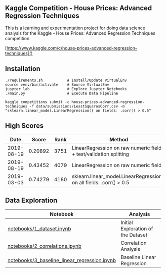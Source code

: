 Kaggle Competition - House Prices: Advanced Regression Techniques
-----------------------------------------------------

This is a learning and experimentation project for doing data science analysis for the 
Kaggle - House Prices: Advanced Regression Techniques competition.

[https://www.kaggle.com/c/house-prices-advanced-regression-techniques]()


## Installation
```
./requirements.sh           # Install/Update VirtualEnv
source venv/bin/activate    # Source VirtualEnv
jupyter lab                 # Explore Jupyter Notebooks                  
./main.py                   # Execute Data Pipeline

kaggle competitions submit -c house-prices-advanced-regression-techniques -f data/submissions/LeastSquaresCorr.csv -m "sklearn.linear_model.LinearRegression() on fields: .corr() > 0.5"
```


## High Scores

| Date       | Score   | Rank | Method | File | 
|------------|---------|------|--------|------|
| 2019-08-19 | 0.20892 | 3751 | LinearRegression on raw numeric fields + test/validation splitting | [src/models/LinearRegressionModel.py]() |
| 2019-08-19 | 0.43452 | 4079 | LinearRegression on raw numeric fields | [src/models/LinearRegressionModel.py]() | 
| 2019-03-03 | 0.74279 | 4180 | sklearn.linear_model.LinearRegression() on all fields: .corr() > 0.5 | [src/models/LeastSquaresCorr.py]() | | 0.74279 |



## Data Exploration

| Notebook                                         | Analysis                           | 
|--------------------------------------------------|------------------------------------| 
| [notebooks/1_dataset.ipynb]()                    | Initial Exploration of the Dataset |
| [notebooks/2_correlations.ipynb]()               | Correlation Analysis               |
| [notebooks/3_baseline_linear_regression.ipynb]() | Baseline Linear Regression         |



 



